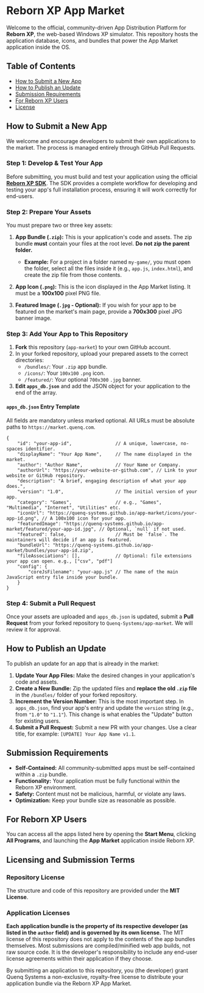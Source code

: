 # Reborn XP App Market

Welcome to the official, community-driven App Distribution Platform for **Reborn XP**, the web-based Windows XP simulator. This repository hosts the application database, icons, and bundles that power the App Market application inside the OS.

## Table of Contents
*   [How to Submit a New App](#how-to-submit-a-new-app)
*   [How to Publish an Update](#how-to-publish-an-update)
*   [Submission Requirements](#submission-requirements)
*   [For Reborn XP Users](#for-reborn-xp-users)
*   [License](#license)

## How to Submit a New App

We welcome and encourage developers to submit their own applications to the market. The process is managed entirely through GitHub Pull Requests.

### Step 1: Develop & Test Your App
Before submitting, you must build and test your application using the official **[Reborn XP SDK](https://github.com/Quenq-Systems/reborn-xp-sdk)**. The SDK provides a complete workflow for developing and testing your app's full installation process, ensuring it will work correctly for end-users.

### Step 2: Prepare Your Assets
You must prepare two or three key assets:

1.  **App Bundle (`.zip`):** This is your application's code and assets. The zip bundle **must** contain your files at the root level. **Do not zip the parent folder.**
    *   **Example:** For a project in a folder named `my-game/`, you must open the folder, select all the files inside it (e.g., `app.js`, `index.html`), and create the zip file from those contents.

2.  **App Icon (`.png`):** This is the icon displayed in the App Market listing. It must be a **100x100** pixel PNG file.

3.  **Featured Image (`.jpg` - Optional):** If you wish for your app to be featured on the market's main page, provide a **700x300** pixel JPG banner image.

### Step 3: Add Your App to This Repository

1.  **Fork** this repository (`app-market`) to your own GitHub account.
2.  In your forked repository, upload your prepared assets to the correct directories:
    *   `/bundles/`: Your `.zip` app bundle.
    *   `/icons/`: Your `100x100` `.png` icon.
    *   `/featured/`: Your optional `700x300` `.jpg` banner.
3.  **Edit `apps_db.json`** and add the JSON object for your application to the end of the array.

#### `apps_db.json` Entry Template
All fields are mandatory unless marked optional. All URLs must be absolute paths to `https://market.quenq.com`.

```
{
    "id": "your-app-id",                // A unique, lowercase, no-spaces identifier.
    "displayName": "Your App Name",     // The name displayed in the market.
    "author": "Author Name",            // Your Name or Company.
    "authorUrl": "https://your-website-or-github.com", // Link to your website or GitHub repository.
    "description": "A brief, engaging description of what your app does.",
    "version": "1.0",                   // The initial version of your app.
    "category": "Games",                // e.g., "Games", "Multimedia", "Internet", "Utilities" etc.
    "iconUrl": "https://quenq-systems.github.io/app-market/icons/your-app-id.png", // A 100x100 icon for your app.
    "featuredImage": "https://quenq-systems.github.io/app-market/featured/your-app-id.jpg", // Optional, `null` if not used.
    "featured": false,                  // Must be `false`. The maintainers will decide if an app is featured.
    "bundleUrl": "https://quenq-systems.github.io/app-market/bundles/your-app-id.zip",
    "fileAssociations": [],             // Optional: file extensions your app can open. e.g., ["csv", "pdf"]
    "config": {
        "coreJsFilename": "your-app.js" // The name of the main JavaScript entry file inside your bundle.
    }
}
```

### Step 4: Submit a Pull Request
Once your assets are uploaded and `apps_db.json` is updated, submit a **Pull Request** from your forked repository to `Quenq-Systems/app-market`. We will review it for approval.

## How to Publish an Update

To publish an update for an app that is already in the market:

1.  **Update Your App Files:** Make the desired changes in your application's code and assets.
2.  **Create a New Bundle:** Zip the updated files and **replace the old `.zip` file** in the `/bundles/` folder of your forked repository.
3.  **Increment the Version Number:** This is the most important step. In `apps_db.json`, find your app's entry and update the `version` string (e.g., from `"1.0"` to `"1.1"`). This change is what enables the "Update" button for existing users.
4.  **Submit a Pull Request:** Submit a new PR with your changes. Use a clear title, for example: `[UPDATE] Your App Name v1.1`.

## Submission Requirements
- **Self-Contained:** All community-submitted apps must be self-contained within a `.zip` bundle.
- **Functionality:** Your application must be fully functional within the Reborn XP environment.
- **Safety:** Content must not be malicious, harmful, or violate any laws.
- **Optimization:** Keep your bundle size as reasonable as possible.

## For Reborn XP Users
You can access all the apps listed here by opening the **Start Menu**, clicking **All Programs**, and launching the **App Market** application inside Reborn XP.

## Licensing and Submission Terms

### Repository License
The structure and code of this repository are provided under the **MIT License**.

### Application Licenses
**Each application bundle is the property of its respective developer (as listed in the `author` field) and is governed by its own license.** The MIT license of this repository does not apply to the contents of the app bundles themselves. Most submissions are compiled/minified web app builds, not raw source code. It is the developer's responsibility to include any end-user license agreements within their application if they choose.

By submitting an application to this repository, you (the developer) grant Quenq Systems a non-exclusive, royalty-free license to distribute your application bundle via the Reborn XP App Market.
